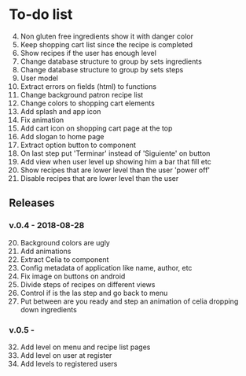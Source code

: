 To-do list
================================================================================

  4. Non gluten free ingredients show it with danger color
  5. Keep shopping cart list since the recipe is completed
  6. Show recipes if the user has enough level
  7. Change database structure to group by sets ingredients
  8. Change database structure to group by sets steps
 13. User model
 15. Extract errors on fields (html) to functions
 16. Change background patron recipe list 
 18. Change colors to shopping cart elements
 19. Add splash and app icon
 22. Fix animation
 23. Add cart icon on shopping cart page at the top
 24. Add slogan to home page
 26. Extract option button to component
 30. On last step put 'Terminar' instead of 'Siguiente' on button
 31. Add view when user level up showing him a bar that fill etc
 34. Show recipes that are lower level than the user 'power off'
 35. Disable recipes that are lower level than the user 
 
Releases 
-------------------------------------------------------------------------------
 
### v.0.4 - 2018-08-28
 20. Background colors are ugly
 17. Add animations
 25. Extract Celia to component
 21. Config metadata of application like name, author, etc
 27. Fix image on buttons on android
  1. Divide steps of recipes on different views
 29. Control if is the las step and go back to menu
 28. Put between are you ready and step an animation of celia dropping down ingredients

### v.0.5 - 
 32. Add level on menu and recipe list pages
 33. Add level on user at register
 36. Add levels to registered users

